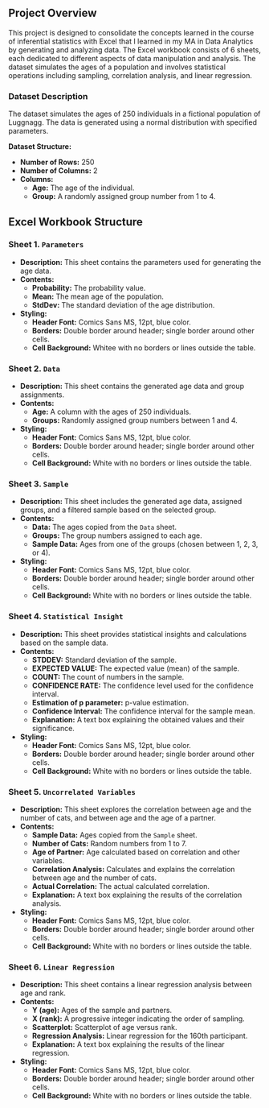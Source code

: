 ## Project Overview

This project is designed to consolidate the concepts learned in the course of inferential statistics with Excel that I learned in my MA in Data Analytics by generating and analyzing data. The Excel workbook consists of 6 sheets, each dedicated to different aspects of data manipulation and analysis. The dataset simulates the ages of a population and involves statistical operations including sampling, correlation analysis, and linear regression.

### Dataset Description

The dataset simulates the ages of 250 individuals in a fictional population of Luggnagg. The data is generated using a normal distribution with specified parameters.

**Dataset Structure:**
- **Number of Rows:** 250
- **Number of Columns:** 2
- **Columns:**
  - **Age:** The age of the individual.
  - **Group:** A randomly assigned group number from 1 to 4.

## Excel Workbook Structure

### Sheet 1. `Parameters`

- **Description:** This sheet contains the parameters used for generating the age data.
- **Contents:**
  - **Probability:** The probability value.
  - **Mean:** The mean age of the population.
  - **StdDev:** The standard deviation of the age distribution.
- **Styling:** 
  - **Header Font:** Comics Sans MS, 12pt, blue color.
  - **Borders:** Double border around header; single border around other cells.
  - **Cell Background:** Whitee with no borders or lines outside the table.

### Sheet 2. `Data`

- **Description:** This sheet contains the generated age data and group assignments.
- **Contents:**
  - **Age:** A column with the ages of 250 individuals.
  - **Groups:** Randomly assigned group numbers between 1 and 4.
- **Styling:** 
  - **Header Font:** Comics Sans MS, 12pt, blue color.
  - **Borders:** Double border around header; single border around other cells.
  - **Cell Background:** White with no borders or lines outside the table.

### Sheet 3. `Sample`

- **Description:** This sheet includes the generated age data, assigned groups, and a filtered sample based on the selected group.
- **Contents:**
  - **Data:** The ages copied from the `Data` sheet.
  - **Groups:** The group numbers assigned to each age.
  - **Sample Data:** Ages from one of the groups (chosen between 1, 2, 3, or 4).
- **Styling:** 
  - **Header Font:** Comics Sans MS, 12pt, blue color.
  - **Borders:** Double border around header; single border around other cells.
  - **Cell Background:** White with no borders or lines outside the table.

### Sheet 4. `Statistical Insight`

- **Description:** This sheet provides statistical insights and calculations based on the sample data.
- **Contents:**
  - **STDDEV:** Standard deviation of the sample.
  - **EXPECTED VALUE:** The expected value (mean) of the sample.
  - **COUNT:** The count of numbers in the sample.
  - **CONFIDENCE RATE:** The confidence level used for the confidence interval.
  - **Estimation of p parameter:** p-value estimation.
  - **Confidence Interval:** The confidence interval for the sample mean.
  - **Explanation:** A text box explaining the obtained values and their significance.
- **Styling:** 
  - **Header Font:** Comics Sans MS, 12pt, blue color.
  - **Borders:** Double border around header; single border around other cells.
  - **Cell Background:** White with no borders or lines outside the table.

### Sheet 5. `Uncorrelated Variables`

- **Description:** This sheet explores the correlation between age and the number of cats, and between age and the age of a partner.
- **Contents:**
  - **Sample Data:** Ages copied from the `Sample` sheet.
  - **Number of Cats:** Random numbers from 1 to 7.
  - **Age of Partner:** Age calculated based on correlation and other variables.
  - **Correlation Analysis:** Calculates and explains the correlation between age and the number of cats.
  - **Actual Correlation:** The actual calculated correlation.
  - **Explanation:** A text box explaining the results of the correlation analysis.
- **Styling:** 
  - **Header Font:** Comics Sans MS, 12pt, blue color.
  - **Borders:** Double border around header; single border around other cells.
  - **Cell Background:** White with no borders or lines outside the table.

### Sheet 6. `Linear Regression`

- **Description:** This sheet contains a linear regression analysis between age and rank.
- **Contents:**
  - **Y (age):** Ages of the sample and partners.
  - **X (rank):** A progressive integer indicating the order of sampling.
  - **Scatterplot:** Scatterplot of age versus rank.
  - **Regression Analysis:** Linear regression for the 160th participant.
  - **Explanation:** A text box explaining the results of the linear regression.
- **Styling:** 
  - **Header Font:** Comics Sans MS, 12pt, blue color.
  - **Borders:** Double border around header; single border around other cells.
  - **Cell Background:** White with no borders or lines outside the table.
